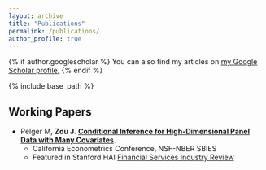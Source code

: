 ```yaml
---
layout: archive
title: "Publications"
permalink: /publications/
author_profile: true
---
```


{% if author.googlescholar %}
  You can also find my articles on <u><a href="{{author.googlescholar}}">my Google Scholar profile</a>.</u>
{% endif %}

{% include base_path %}


Working Papers
------

* Pelger M, **Zou J**. [**Conditional Inference for High-Dimensional Panel Data with Many Covariates**]().
    - California Econometrics Conference, NSF-NBER SBIES
	- Featured in Stanford HAI [Financial Services Industry Review](https://hai.stanford.edu/industry-brief-financial-services-and-ai)

